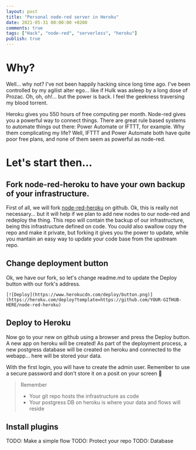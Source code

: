 ```yaml
---
layout: post
title: "Personal node-red server in Heroku"
date: 2021-05-31 00:00:00 +0200
comments: true
tags: ["Hack", "node-red", "serverless", "heroku"]
publish: true
---
```

# Why?
Well... why not? I've not been happily hacking since long time ago.
I've been controlled by my agilist alter ego... like if Hulk was asleep by a long dose of Prozac.
Oh, oh, oh!... but the power is back. I feel the geekness traversing my blood torrent.

Heroku gives you 550 hours of free computing per month. Node-red gives you a powerful way to connect things.
There are great rule based systems to automate things out there: Power Automate or IFTTT, for example.
Why them complicating my life? Well, IFTTT and Power Automate both have quite poor free plans, and none of them seem as powerful as node-red.

# Let's start then...
## Fork node-red-heroku to have your own backup of your infrastructure.
First of all, we will fork [node-red-heroku](https://github.com/joeartsea/node-red-heroku) on github.
Ok, this is really not necessary... but it will help if we plan to add new nodes to our node-red and redeploy the thing. This repo will contain the backup of our infrastructure, being this infrastructure defined on code.
You could also swallow copy the repo and make it private, but forking it gives you the power to update, while you mantain an easy way to update your code base from the upstream repo.

## Change deployment button
Ok, we have our fork, so let's change readme.md to update the Deploy button with our fork's address.

```
[![Deploy](https://www.herokucdn.com/deploy/button.png)](https://heroku.com/deploy?template=https://github.com/YOUR-GITHUB-HERE/node-red-heroku)
```

## Deploy to Heroku
Now go to your new on github using a browser and press the Deploy button. A new app on heroku will be created!
As part of the deployment process, a new postgress database will be created on heroku and connected to the webapp... here will be stored your data.

With the first login, you will have to create the admin user. Remember to use a secure password and don't store it on a posit on your screen 🤭

> Remember
> - Your git repo hosts the infrastructure as code
> - Your postgress DB on heroku is where your data and flows will reside

## Install plugins


TODO: Make a simple flow
TODO: Protect your repo
TODO: Database
